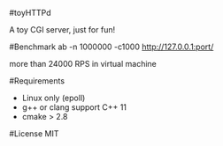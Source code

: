 #toyHTTPd

A toy CGI server, just for fun!

#Benchmark
ab -n 1000000 -c1000 http://127.0.0.1:port/

more than 24000 RPS in virtual machine

#Requirements
- Linux only (epoll)
- g++ or clang support C++ 11
- cmake > 2.8

#License 
MIT
 
 
